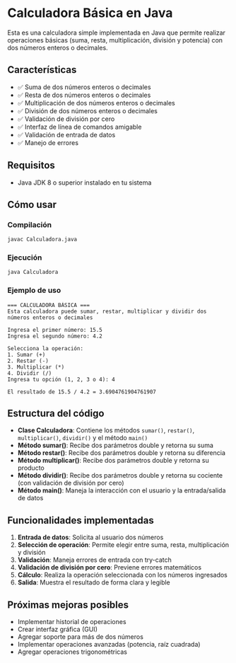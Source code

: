 # Calculadora Básica en Java

Esta es una calculadora simple implementada en Java que permite realizar operaciones básicas (suma, resta, multiplicación, división y potencia) con dos números enteros o decimales.

## Características

- ✅ Suma de dos números enteros o decimales
- ✅ Resta de dos números enteros o decimales
- ✅ Multiplicación de dos números enteros o decimales
- ✅ División de dos números enteros o decimales
- ✅ Validación de división por cero
- ✅ Interfaz de línea de comandos amigable
- ✅ Validación de entrada de datos
- ✅ Manejo de errores

## Requisitos

- Java JDK 8 o superior instalado en tu sistema

## Cómo usar

### Compilación
```bash
javac Calculadora.java
```

### Ejecución
```bash
java Calculadora
```

### Ejemplo de uso
```
=== CALCULADORA BÁSICA ===
Esta calculadora puede sumar, restar, multiplicar y dividir dos números enteros o decimales

Ingresa el primer número: 15.5
Ingresa el segundo número: 4.2

Selecciona la operación:
1. Sumar (+)
2. Restar (-)
3. Multiplicar (*)
4. Dividir (/)
Ingresa tu opción (1, 2, 3 o 4): 4

El resultado de 15.5 / 4.2 = 3.6904761904761907
```

## Estructura del código

- **Clase Calculadora**: Contiene los métodos `sumar()`, `restar()`, `multiplicar()`, `dividir()` y el método `main()`
- **Método sumar()**: Recibe dos parámetros double y retorna su suma
- **Método restar()**: Recibe dos parámetros double y retorna su diferencia
- **Método multiplicar()**: Recibe dos parámetros double y retorna su producto
- **Método dividir()**: Recibe dos parámetros double y retorna su cociente (con validación de división por cero)
- **Método main()**: Maneja la interacción con el usuario y la entrada/salida de datos

## Funcionalidades implementadas

1. **Entrada de datos**: Solicita al usuario dos números
2. **Selección de operación**: Permite elegir entre suma, resta, multiplicación y división
3. **Validación**: Maneja errores de entrada con try-catch
4. **Validación de división por cero**: Previene errores matemáticos
5. **Cálculo**: Realiza la operación seleccionada con los números ingresados
6. **Salida**: Muestra el resultado de forma clara y legible

## Próximas mejoras posibles

- Implementar historial de operaciones
- Crear interfaz gráfica (GUI)
- Agregar soporte para más de dos números
- Implementar operaciones avanzadas (potencia, raíz cuadrada)
- Agregar operaciones trigonométricas
